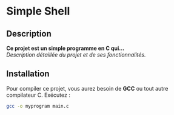 # Simple Shell

## Description
**Ce projet est un simple programme en C qui...**  
*Description détaillée du projet et de ses fonctionnalités.*

## Installation
Pour compiler ce projet, vous aurez besoin de **GCC** ou tout autre compilateur C. Exécutez :
```bash
gcc -o myprogram main.c


